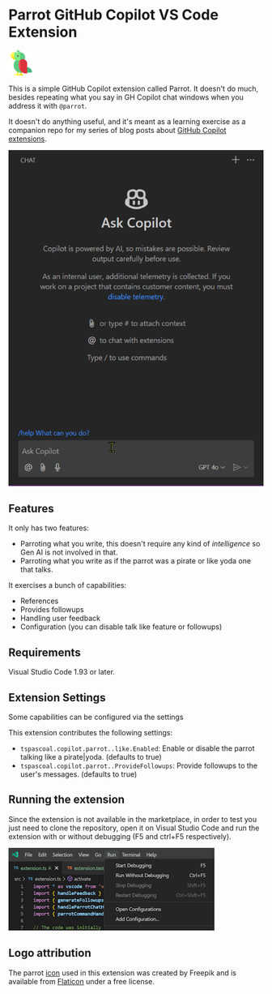 # Parrot GitHub Copilot VS Code Extension

<img src="images/parrot_1747903.png" alt="Parrot GH Copilot extension parroting things" width="50" />

This is a simple GitHub Copilot extension called Parrot. It doesn't do much, besides repeating what you say in GH Copilot chat windows when you address it with `@parrot`.

It doesn't do anything useful, and it's meant as a learning exercise as a companion repo for my series of blog posts about [GitHub Copilot extensions](https://pascoal.net//2024/10/22/gh-copilot-extensions/).

![Parrot GH Copilot extension parroting things](images/parrot-extension.gif)

## Features

It only has two features:
- Parroting what you write, this doesn't require any kind of _intelligence_ so Gen AI is not involved in that.
- Parroting what you write as if the parrot was a pirate or like yoda one that talks.

It exercises a bunch of capabilities:

- References
- Provides followups
- Handling user feedback
- Configuration (you can disable talk like feature or followups)

## Requirements

Visual Studio Code 1.93 or later.

## Extension Settings

Some capabilities can be configured via the settings

This extension contributes the following settings:

* `tspascoal.copilot.parrot..like.Enabled`: Enable or disable the parrot talking like a pirate|yoda. (defaults to true)
* `tspascoal.copilot.parrot..ProvideFollowups`: Provide followups to the user's messages. (defaults to true)

## Running the extension

Since the extension is not available in the marketplace, in order to test you just need to clone the repository, open it on Visual Studio Code and run the extension with or without debugging (F5 and ctrl+F5 respectively).

![Run Extension](images/run-extension.png)

## Logo attribution

The parrot [icon](https://www.flaticon.com/free-icon/parrot_1747903) used in this extension was created by Freepik and is available from [Flaticon](https://www.flaticon.com/free-icons/parrot) under a free license.

